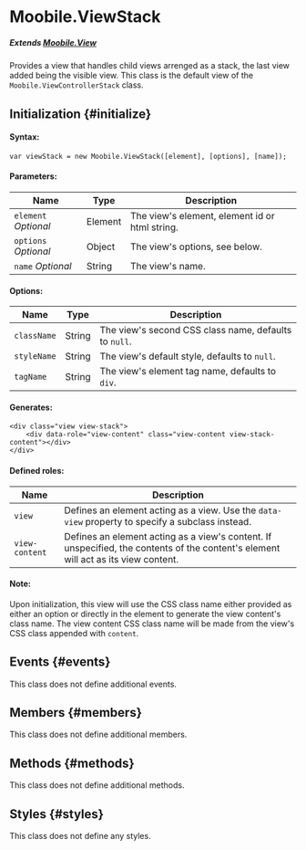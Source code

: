 Moobile.ViewStack
================================================================================

##### Extends [Moobile.View](../View/View.md)

Provides a view that handles child views arrenged as a stack, the last view added being the visible view. This class is the default view of the `Moobile.ViewControllerStack` class.


Initialization {#initialize}
--------------------------------------------------------------------------------

#### Syntax:

	var viewStack = new Moobile.ViewStack([element], [options], [name]);

#### Parameters:

Name                 | Type    | Description
-------------------- | ------- | -----------
`element` *Optional* | Element | The view's element, element id or html string.
`options` *Optional* | Object  | The view's options, see below.
`name`    *Optional* | String  | The view's name.

#### Options:

Name        | Type   | Description
----------- | ------ | -----------
`className` | String | The view's second CSS class name, defaults to `null`.
`styleName` | String | The view's default style, defaults to `null`.
`tagName`   | String | The view's element tag name, defaults to `div`.

#### Generates:

	<div class="view view-stack">
		<div data-role="view-content" class="view-content view-stack-content"></div>
	</div>

#### Defined roles:

Name           | Description
-------------- | -----------
`view`         | Defines an element acting as a view. Use the `data-view` property to specify a subclass instead.
`view-content` | Defines an element acting as a view's content. If unspecified, the contents of the content's element will act as its view content.

#### Note:

Upon initialization, this view will use the CSS class name either provided as either an option or directly in the element to generate the view content's class name. The view content CSS class name will be made from the view's CSS class appended with `content`.

Events {#events}
--------------------------------------------------------------------------------

This class does not define additional events.

Members {#members}
--------------------------------------------------------------------------------

This class does not define additional members.

Methods {#methods}
--------------------------------------------------------------------------------

This class does not define additional methods.

Styles {#styles}
--------------------------------------------------------------------------------

This class does not define any styles.

